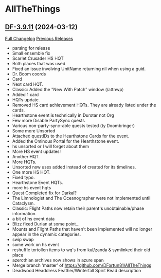 # AllTheThings

## [DF-3.9.11](https://github.com/DFortun81/AllTheThings/tree/DF-3.9.11) (2024-03-12)
[Full Changelog](https://github.com/DFortun81/AllTheThings/compare/DF-3.9.10...DF-3.9.11) [Previous Releases](https://github.com/DFortun81/AllTheThings/releases)

- parsing for release  
- Small ensemble fix  
- Scarlet Crusader HS HQT  
- Both places that was used.  
- Fixed an issue involving UnitName returning nil when using a guid.  
- Dr. Boom coords  
- Card  
- Next card HQT.  
- Classic: Added the "New With Patch" window (/attnwp)  
- Added 1 card  
- HQTs update.  
- Removed HS card achievement HQTs. They are already listed under the cards.  
- Hearthstone event is technically in Durotar not Org  
- Few more Disable PartySync quests  
- Various non-party-sync-able quests tested (ty Doombringer)  
- Some more Unsorted  
- Attached questIDs to the Hearthstone Cards for the event.  
- Added the Ominous Portal for the Hearthstone event.  
- hs unsorted or I will forget about them  
- More HS event updates!  
- Another HQT.  
- More HQTs.  
- Unsorted now uses added instead of created for its timelines.  
- One more HS HQT.  
- Fixed typo.  
- Hearthstone Event HQTs.  
- more hs event hqts  
- Quest Completed fix for Darkal?  
- The Limnologist and The Oceanographer were not implemented until Cataclysm.  
- Classic: Flight Paths now retain their parent's unobtainable/phase information.  
- a bit of hs event data  
- Blizz fixed Durian at some point...  
- Mounts and Flight Paths that haven't been implemented will no longer appear in the dynamic categories.  
- swip swap  
- some work on hs event  
- reshuffle tortollen items to wq's from kul/zanda & symlinked their old place  
- azerothian archives now shows in azure span  
- Merge branch 'master' of https://github.com/DFortun81/AllTheThings  
- Deadwood Headdress Feather/Winterfall Spirit Bead description  
